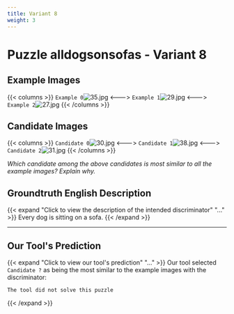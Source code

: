 ```yaml
---
title: Variant 8
weight: 3
---
```


# Puzzle alldogsonsofas - Variant 8

## Example Images
{{< columns >}}
`Example 0`![35.jpg](/natscene-data/images/35.jpg)
<--->
`Example 1`![29.jpg](/natscene-data/images/29.jpg)
<--->
`Example 2`![27.jpg](/natscene-data/images/27.jpg)
{{< /columns >}}

## Candidate Images
{{< columns >}}
`Candidate 0`![30.jpg](/natscene-data/images/30.jpg)
<--->
`Candidate 1`![38.jpg](/natscene-data/images/38.jpg)
<--->
`Candidate 2`![31.jpg](/natscene-data/images/31.jpg)
{{< /columns >}}

*Which candidate among the above candidates is most similar to all the example images? Explain why.*

## Groundtruth English Description

{{< expand "Click to view the description of the intended discriminator" "..." >}}
Every dog is sitting on a sofa.
{{< /expand >}}

---



## Our Tool's Prediction

{{< expand "Click to view our tool's prediction" "..." >}}
Our tool selected `Candidate ?` as being the most similar to the example images with the discriminator:
```plaintext
The tool did not solve this puzzle
```
{{< /expand >}}
